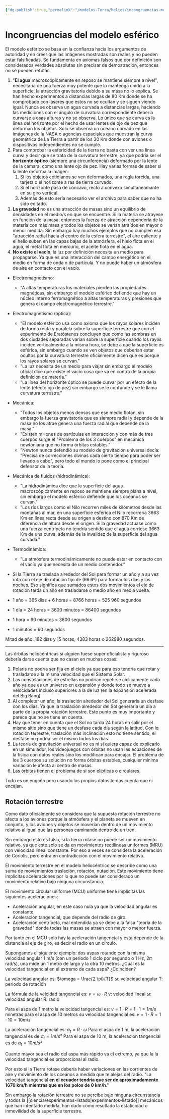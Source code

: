 ```yaml
---
{"dg-publish":true,"permalink":"/modelos-Terra/helios/incongruencias-modelo-esferico/"}
---
```


# Incongruencias del modelo esférico

El modelo esférico se basa en la confianza hacia los argumentos de autoridad y en creer que las imágenes mostradas son reales y no pueden estar falsificadas. Se fundamenta en axiomas falsos que por definición son considerados verdades absolutas sin precisar de demostración, entonces no se pueden refutar.
1. "**El agua** macroscópicamente en reposo se mantiene siempre a nivel", necesitaría de una fuerza muy potente que lo mantenga unido a la superficie, la atracción gravitatoria debido a su masa no lo explica. Se han hecho experimentos a distancias largas de 80 Km donde se ha comprobado con láseres que estos no se ocultan y se siguen viendo igual. Nunca se observa un agua curvada a distancias largas, haciendo las mediciones con el ángulo de curvatura correspondiente debería curvarse a esas alturas y no se observa. Lo único que se curva es la línea del horizonte por el hecho de usar lentes de ojo de pez que deforman los objetos. Solo se observa un océano curvado en las imágenes de la NASA o agencias espaciales que muestran la curva geométrica de La Tierra a partir de los 30 Km donde con aviones o dispositivos independientes no se cumple.
2. Para comprobar la esfericidad de la tierra no basta con ver una línea curva y decir que se trata de la curvatura terrestre, ya que podría ser el **horizonte óptico** (siempre una circunferencia) deformado por la lente de la cámara, como una lente ojo de pez. Hay varias formas de saber si la lente deforma la imagen:
	1. Si los objetos cotidianos se ven deformados, una regla torcida, una tarjeta o el horizonte a ras de tierra curvado.
	2. Si el horizonte pasa de cóncavo, recto a convexo simultáneamante en su giro vertical.
	3. Además de esto sería necesario ver el archivo para saber que no ha sido editado.
3. **La gravedad** no es una atracción de masas sino un equilibrio de densidades en el medio/s en que se encuentre. Si la materia se atrayese en función de la masa, entonces la fuerza de atracción dependería de la materia con más masa y todos los objetos se verían atraídos en mayor o menor medida. Sin embargo hay muchos ejemplos que no cumplen esa "atracción radial hacia el centro de la esfera terrestre", el aire caliente y el helio suben en las capas bajas de la atmósfera, el hielo flota en el agua, el metal flota en mercurio, el aceite flota en el agua.
4. **No existe el vacío**, la luz por definición necesita un medio para propagarse. Ya que es una interacción del campo energético en el medio en forma de onda o de partícula. Y no puede haber un atmósfera de aire en contacto con el vacío.

- Electromagnetismo:
	- "A altas temperaturas los materiales pierden las propiedades magnéticas, sin embargo el modelo esférico defiende que hay un núcleo interno ferromagnético a altas temperaturas y presiones que genera el campo electromagnético terrestre."
- Electromagnetismo (óptica):
	- "El modelo esférico usa como axioma que los rayos solares inciden de forma recta y paralela sobre la superficie terrestre que con el experimento de Eratóstenes concluyen que como las sombras en dos ciudades separadas varían sobre la superficie cuando los rayos inciden verticalmente a la misma hora, se debe a que la superficie es esférica, sin embargo cuando se ven objetos que deberían estar ocultos por la curvatura terrestre oficialmente dicen que es porque los rayos solares se curvan."
	- "La luz necesita de un medio para viajar sin embargo el modelo oficial dice que existe el vacío cosa que va en contra de la propia definición de materia."
	- "La línea del horizonte óptico se puede curvar por un efecto de la lente (efecto ojo de pez) sin embargo se le confunde y se le llama curvatura terrestre."
- Mecánica:
	- "Todos los objetos menos densos que ese medio flotan, sin embargo la fuerza gravitatoria que es siempre radial y depende de la masa no los atrae genera una fuerza radial que depende de la masa."
	- "Existen millones de partículas en interacción y con más de tres cuerpos surge el "Problema de los 3 cuerpos" en mecánica newtoniana que no forma órbitas estables."
	- "Newton nunca defendió su modelo de gravitación universal decía: "Precisa de correcciones divinas cada cierto tiempo para poder ser llevado a cabo", pero todo el mundo lo pone como el principal defensor de la teoría.
- Mecánica de fluidos (hidrodinámica):
	- "La hidrodinámica dice que la superficie del agua macroscópicamente en reposo se mantiene siempre plana a nivel, sin embargo el modelo esférico defiende que los océanos se curvan."
	- "Los ríos largos como el Nilo recorren miles de kilómetros desde las montañas al mar, en una superficie esférica el Nilo recorrería 3663 Km en línea recta desde su origen a destino con 870 Km de diferencia de altura desde el origen. Si la gravedad actuase como una fuerza centrípeta no tendría sentido que el agua corriese 3663 Km de una curva, además de la invalidez de la superficie del agua curvada."
- Termodinámica:
	- "La atmósfera termodinámicamente no puede estar en contacto con el vacío ya que necesita de un medio contenedor."

- Si la Tierra se traslada alrededor del Sol para formar un año y a su vez rota con el eje de rotación fijo de (66.6º) para formar los días y las noches. Eso significa que sumados estos dos movimientos el eje de rotación tarda un año en trasladarse o medio año en media vuelta.

- 1 año = 365 días + 6 horas = 8766 horas = 525 960 segundos
- 1 día = 24 horas = 3600 minutos = 86400 segundos
- 1 hora = 60 minutos = 3600 segundos
- 1 minutos = 60 segundos

Mitad de año: 182 días y 15 horas, 4383 horas o 262980 segundos.

---

Las órbitas heliocéntricas si alguien fuese super oficialista y riguroso debería darse cuenta que no casan en muchas cosas:
1. Polaris no podría ser fija en el cielo ya que para eso tendría que rotar y trasladarse a la misma velocidad que el Sistema Solar.
2. Las constelaciones de estrellas no podrían repetirse ciclicamente cada año ya que es un universo en expansión y donde todo se mueve a velocidades incluso superiores a la de luz (en la expansión acelerada del Big Bang)
3. Al completar un año, la traslación alrededor del Sol generaría un desfase con los días. Ya que la traslación alrededor del Sol generaría un día a parte de la propia rotación terrestre. Este punto es muy importante y parece que no se tiene en cuenta. 
4. Hay que tener en cuenta que el Sol no tarda 24 horas en salir por el mismo sitio sino que tiene un desfase cada día según la latitud. Con lq rotación terrestre, traslación más inclinación esto no tiene sentido, el desfase no podría ser el mismo todos los días.
5. La teoría de gravitación universal no es ni si quiera capaz de explicarlo en un simulador, los videojuegos con órbitas no usan las ecuaciones de la física con datos reales sino los modifican para encajar. El problema de los 3 cuerpos su solución no forma órbitas estables, cualquier mínima variación le afecta al centro de masas.
6. Las órbitas tienen el problema de si son elípticas o circulares.

Todo es un engaño pero usando los propios datos te das cuenta que ni encajan.


## Rotación terrestre

Como dato oficialmente se considera que la supuesta rotación terrestre no afecta a los aviones porque la atmósfera y el planeta se mueven en conjunto, y los aviones y objetos se moverían dentro de un movimiento relativo al igual que las personas caminando dentro de un tren.

Sin embargo esto es falso, si la tierra rotase no puede ser un movimiento relativo, ya que este solo se da en movimientos rectilíneas uniformes (MRU) con velocidad lineal constante. Por eso a veces se considera la aceleración de Coriolis, pero entra en contradicción con el movimiento relativo.

El movimiento terrestre en el modelo heliocéntrico se describe como una suma de moviemientos traslación, rotación, nutación. Este movimiento tiene implícitas aceleraciones por lo que no puede ser considerado un movimiento relativo bajo ninguna circunstancia.

El movimiento circular uniforme (MCU) uniforme tiene implícitas las siguientes aceleraciones:
- Aceleración angular, en este caso nula ya que la velocidad angular es constante.
- Aceleración tangencial, que depende del radio de giro.
- Aceleración centrípeta, mal entendida ya se debe a la falsa "teoría de la gravedad" donde todas las masas se atraen con mayor o menor fuerza.

Por tanto en el MCU solo hay la aceleración tangencial y esta depende de la distancia al eje de giro, es decir el radio en un círculo. 

Supongamos el siguiente ejemplo: dos aspas rotando con la misma velocidad angular 1 m/s (con un periodo 1 ciclo por segundo o 1 Hz, $2 \pi$ rad/s), una mide un 1 metro de largo y la otra 10 metros. ¿Cual es la velocidad tangencial en el extremo de cada aspa? ¿Coinciden?

La velocidad angular es:
$\omega = \frac{2 \pi}{T}$
$\omega$: velocidad angular
T: periodo de rotación

La fórmula de la velcidad tangencial es:
$v = \omega \cdot R$
v: velocidad lineal
$\omega$: velocidad angular
R: radio

Para el aspa de 1 metro la velocidad tangencial es:
$v = 1 \cdot R = 1 \cdot 1 = 1 m/s$
minetras para el aspa de 10 metros su velocidad tangencial es:
$v = 1 \cdot R = 1 \cdot 10 = 10 m/s$

La aceleración tangencial es: $\alpha_t = R \cdot \omega$
Para el aspa de 1 m, la aceleración tangencial es de $\alpha_t = 1 m/s²$
Para el aspa de 10 m, la aceleración tangencial es de $\alpha_t = 10 m/s²$

Cuanto mayor sea el radio del aspa más rápido va el extremo, ya que la la velocidad tangencial es proporcional al radio. 

Por esto si la Tierra rotase debería haber variaciones en las corrientes de aire y movimiento de los oceános a medida que te alejas del radio. "La velocidad tangencial **en el ecuador tendría que ser de aproximadamente 1670 km/h mientras que en los polos de 0 km/h**."

Sin embargo la rotación terrestre no se percibe bajo ninguna circunstancia y todos la [[ciencia/experimentos-listado\|experimentos-listado]] mecánicos que han intentado medirla, han dado como resutlado la estaticidad o inmovilidad de la superficie terrestre.